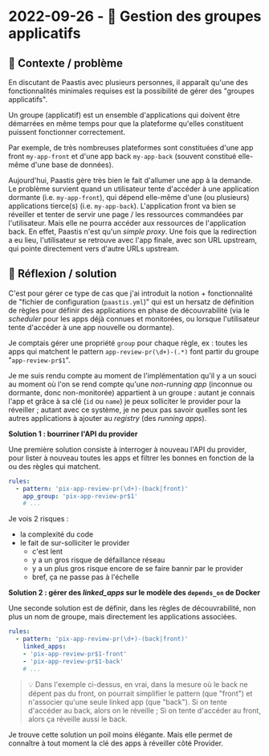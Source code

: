 # 2022-09-26 - 🍱 Gestion des groupes applicatifs

## 🍣 Contexte / problème

En discutant de Paastis avec plusieurs personnes, il apparaît qu'une des fonctionnalités minimales requises est la possibilité de gérer des "groupes applicatifs".

Un groupe (applicatif) est un ensemble d'applications qui doivent être démarrées en même temps pour que la plateforme qu'elles constituent puissent fonctionner correctement.

Par exemple, de très nombreuses plateformes sont constituées d'une app front `my-app-front` et d'une app back `my-app-back` (souvent constitué elle-même d'une base de données).

Aujourd'hui, Paastis gère très bien le fait d'allumer une app à la demande.
Le problème survient quand un utilisateur tente d'accéder à une application dormante (i.e. `my-app-front`), qui dépend elle-même d'une (ou plusieurs) applications tierce(s) (i.e. `my-app-back`).
L'application front va bien se réveiller et tenter de servir une page / les ressources commandées par l'utilisateur.
Mais elle ne pourra accéder aux ressources de l'application back.
En effet, Paastis n'est qu'un _simple proxy_.
Une fois que la redirection a eu lieu, l'utilisateur se retrouve avec l'app finale, avec son URL upstream, qui pointe directement vers d'autre URLs upstream.

## 🐠 Réflexion / solution

C'est pour gérer ce type de cas que j'ai introduit la notion + fonctionnalité de "fichier de configuration (`paastis.yml`)" qui est un hersatz de définition de règles pour définir des applications en phase de découvrabilité (via le _scheduler_ pour les apps déjà connues et monitorées, ou lorsque l'utilisateur tente d'accéder à une app nouvelle ou dormante).

Je comptais gérer une propriété `group` pour chaque règle, ex : toutes les apps qui matchent le pattern `app-review-pr(\d+)-(.*)` font partir du groupe "`app-review-pr$1`".

Je me suis rendu compte au moment de l'implémentation qu'il y a un souci au moment où l'on se rend compte qu'une _non-running app_ (inconnue ou dormante, donc non-monitorée) appartient à un groupe :
autant je connais l'app et grâce à sa clé (`id` ou `name`) je peux solliciter le provider pour la réveiller ; 
autant avec ce système, je ne peux pas savoir quelles sont les autres applications à ajouter au _registry_ (des _running apps_).

**Solution 1 : bourriner l'API du provider**

Une première solution consiste à interroger à nouveau l'API du provider, pour lister à nouveau toutes les apps et filtrer les bonnes en fonction de la ou des règles qui matchent.

```yaml
rules:
  - pattern: 'pix-app-review-pr(\d+)-(back|front)'
    app_group: 'pix-app-review-pr$1'
    # ...
```

Je vois 2 risques :
- la complexité du code
- le fait de sur-solliciter le provider
  - c'est lent
  - y a un gros risque de défaillance réseau
  - y a un plus gros risque encore de se faire bannir par le provider
  - bref, ça ne passe pas à l'échelle

**Solution 2 : gérer des _linked_apps_ sur le modèle des `depends_on` de Docker**

Une seconde solution est de définir, dans les règles de découvrabilité, non plus un nom de groupe, mais directement les applications associées.

```yaml
rules:
  - pattern: 'pix-app-review-pr(\d+)-(back|front)'
    linked_apps:
    - 'pix-app-review-pr$1-front'  
    - 'pix-app-review-pr$1-back' 
    # ...
```

> 💡 Dans l'exemple ci-dessus, en vrai, dans la mesure où le back ne dépent pas du front, on pourrait simplifier le pattern (que "front") et n'associer qu'une seule linked app (que "back").
> Si on tente d'accéder au back, alors on le réveille ;
> Si on tente d'accéder au front, alors ça réveille aussi le back.

Je trouve cette solution un poil moins élégante.
Mais elle permet de connaître à tout moment la clé des apps à réveiller côté Provider.

